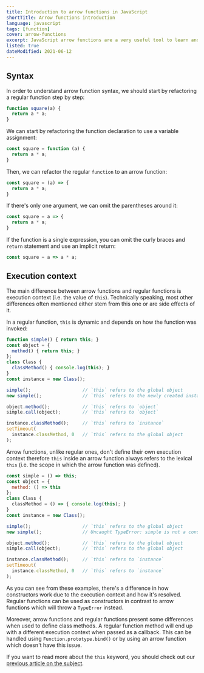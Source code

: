 ```yaml
---
title: Introduction to arrow functions in JavaScript
shortTitle: Arrow functions introduction
language: javascript
tags: [function]
cover: arrow-functions
excerpt: JavaScript arrow functions are a very useful tool to learn and master. Here's a complete introduction to everything you need to know.
listed: true
dateModified: 2021-06-12
---
```


## Syntax

In order to understand arrow function syntax, we should start by refactoring a regular function step by step:

```js
function square(a) {
  return a * a;
}
```

We can start by refactoring the function declaration to use a variable assignment:

```js
const square = function (a) {
  return a * a;
}
```

Then, we can refactor the regular `function` to an arrow function:

```js
const square = (a) => {
  return a * a;
}
```

If there's only one argument, we can omit the parentheses around it:

```js
const square = a => {
  return a * a;
}
```

If the function is a single expression, you can omit the curly braces and `return` statement and use an implicit return:

```js
const square = a => a * a;
```

## Execution context

The main difference between arrow functions and regular functions is execution context (i.e. the value of `this`). Technically speaking, most other differences often mentioned either stem from this one or are side effects of it.

In a regular function, `this` is dynamic and depends on how the function was invoked:

```js
function simple() { return this; }
const object = {
  method() { return this; }
};
class Class {
  classMethod() { console.log(this); }
}
const instance = new Class();

simple();                   // `this` refers to the global object
new simple();               // `this` refers to the newly created instance

object.method();            // `this` refers to `object`
simple.call(object);        // `this` refers to `object`

instance.classMethod();     // `this` refers to `instance`
setTimeout(
  instance.classMethod, 0   // `this` refers to the global object
);
```

Arrow functions, unlike regular ones, don't define their own execution context therefore `this` inside an arrow function always refers to the lexical `this` (i.e. the scope in which the arrow function was defined).

```js
const simple = () => this;
const object = {
  method: () => this
};
class Class {
  classMethod = () => { console.log(this); }
}
const instance = new Class();

simple();                   // `this` refers to the global object
new simple();               // Uncaught TypeError: simple is not a constructor

object.method();            // `this` refers to the global object
simple.call(object);        // `this` refers to the global object

instance.classMethod();     // `this` refers to `instance`
setTimeout(
  instance.classMethod, 0   // `this` refers to `instance`
);
```

As you can see from these examples, there's a difference in how constructors work due to the execution context and how it's resolved. Regular functions can be used as constructors in contrast to arrow functions which will throw a `TypeError` instead.

Moreover, arrow functions and regular functions present some differences when used to define class methods. A regular function method will end up with a different execution context when passed as a callback. This can be handled using `Function.prototype.bind()` or by using an arrow function which doesn't have this issue.

If you want to read more about the `this` keyword, you should check out our [previous article on the subject](/blog/s/javascript-this).
